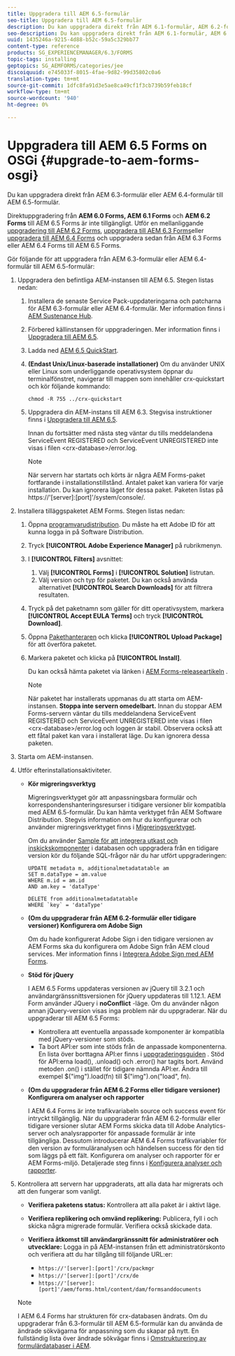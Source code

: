 ```yaml
---
title: Uppgradera till AEM 6.5-formulär
seo-title: Uppgradera till AEM 6.5-formulär
description: Du kan uppgradera direkt från AEM 6.1-formulär, AEM 6.2-formulär och LiveCycle ES4 SP1 till AEM 6.3-formulär.
seo-description: Du kan uppgradera direkt från AEM 6.1-formulär, AEM 6.2-formulär och LiveCycle ES4 SP1 till AEM 6.3-formulär.
uuid: 1435246a-9215-4d88-b52c-59a5c329bb77
content-type: reference
products: SG_EXPERIENCEMANAGER/6.3/FORMS
topic-tags: installing
geptopics: SG_AEMFORMS/categories/jee
discoiquuid: e745033f-8015-4fae-9d82-99d35802c0a6
translation-type: tm+mt
source-git-commit: 1dfc8fa91d3e5ae8ca49cf1f3cb739b59feb18cf
workflow-type: tm+mt
source-wordcount: '940'
ht-degree: 0%

---
```



# Uppgradera till AEM 6.5 Forms on OSGi {#upgrade-to-aem-forms-osgi}

Du kan uppgradera direkt från AEM 6.3-formulär eller AEM 6.4-formulär till AEM 6.5-formulär.

Direktuppgradering från **AEM 6.0 Forms, AEM 6.1 Forms** och **AEM 6.2 Forms** till AEM 6.5 Forms är inte tillgängligt. Utför en mellanliggande [uppgradering till AEM 6.2 Forms](https://helpx.adobe.com/experience-manager/6-2/forms/using/upgrade.html), [uppgradera till AEM 6.3 Forms](https://helpx.adobe.com/experience-manager/6-3/forms/using/upgrade.html)eller [uppgradera till AEM 6.4 Forms](/help/forms/using/upgrade.md) och uppgradera sedan från AEM 6.3 Forms eller AEM 6.4 Forms till AEM 6.5 Forms.

Gör följande för att uppgradera från AEM 6.3-formulär eller AEM 6.4-formulär till AEM 6.5-formulär:

1. Uppgradera den befintliga AEM-instansen till AEM 6.5. Stegen listas nedan:

   1. Installera de senaste Service Pack-uppdateringarna och patcharna för AEM 6.3-formulär eller AEM 6.4-formulär. Mer information finns i [AEM Sustenance Hub](https://helpx.adobe.com/experience-manager/aem-releases-updates.html).
   1. Förbered källinstansen för uppgraderingen. Mer information finns i [Uppgradera till AEM 6.5](/help/sites-deploying/upgrade.md).
   1. Ladda ned [AEM 6.5 QuickStart](/help/sites-deploying/deploy.md#getting%20the%20software).
   1. **(Endast Unix/Linux-baserade installationer)** Om du använder UNIX eller Linux som underliggande operativsystem öppnar du terminalfönstret, navigerar till mappen som innehåller crx-quickstart och kör följande kommando:

      `chmod -R 755 ../crx-quickstart`

   1. Uppgradera din AEM-instans till AEM 6.3. Stegvisa instruktioner finns i [Uppgradera till AEM 6.5](/help/sites-deploying/upgrade.md).

      Innan du fortsätter med nästa steg väntar du tills meddelandena ServiceEvent REGISTERED och ServiceEvent UNREGISTERED inte visas i filen &lt;crx-database>/error.log.

      >[!NOTE]
      >
      >När servern har startats och körts är några AEM Forms-paket fortfarande i installationstillstånd. Antalet paket kan variera för varje installation. Du kan ignorera läget för dessa paket. Paketen listas på https://&#39;[server]:[port]&#39;/system/console/.

1. Installera tilläggspaketet AEM Forms. Stegen listas nedan:

   1. Öppna [programvarudistribution](https://experience.adobe.com/downloads). Du måste ha ett Adobe ID för att kunna logga in på Software Distribution.
   1. Tryck **[!UICONTROL Adobe Experience Manager]** på rubrikmenyn.
   1. I **[!UICONTROL Filters]** avsnittet:
      1. Välj **[!UICONTROL Forms]** i **[!UICONTROL Solution]** listrutan.
      1. Välj version och typ för paketet. Du kan också använda alternativet **[!UICONTROL Search Downloads]** för att filtrera resultaten.
   1. Tryck på det paketnamn som gäller för ditt operativsystem, markera **[!UICONTROL Accept EULA Terms]** och tryck **[!UICONTROL Download]**.
   1. Öppna [Pakethanteraren](https://docs.adobe.com/content/help/en/experience-manager-65/administering/contentmanagement/package-manager.html) och klicka **[!UICONTROL Upload Package]** för att överföra paketet.
   1. Markera paketet och klicka på **[!UICONTROL Install]**.

      Du kan också hämta paketet via länken i [AEM Forms-releaseartikeln](https://helpx.adobe.com/aem-forms/kb/aem-forms-releases.html) .

      >[!NOTE]
      >
      >När paketet har installerats uppmanas du att starta om AEM-instansen. **Stoppa inte servern omedelbart.** Innan du stoppar AEM Forms-servern väntar du tills meddelandena ServiceEvent REGISTERED och ServiceEvent UNREGISTERED inte visas i filen &lt;crx-database>/error.log och loggen är stabil. Observera också att ett fåtal paket kan vara i installerat läge. Du kan ignorera dessa paketen.

1. Starta om AEM-instansen.

1. Utför efterinstallationsaktiviteter.

   * **Kör migreringsverktyg**

      Migreringsverktyget gör att anpassningsbara formulär och korrespondenshanteringsresurser i tidigare versioner blir kompatibla med AEM 6.5-formulär. Du kan hämta verktyget från AEM Software Distribution. Stegvis information om hur du konfigurerar och använder migreringsverktyget finns i [Migreringsverktyget](../../forms/using/migration-utility.md).

      Om du använder [Sample för att integrera utkast och inskickskomponenter](https://helpx.adobe.com/experience-manager/6-3/forms/using/integrate-draft-submission-database.html) i databasen och uppgradera från en tidigare version kör du följande SQL-frågor när du har utfört uppgraderingen:

      ```
      UPDATE metadata m, additionalmetadatatable am
      SET m.dataType = am.value
      WHERE m.id = am.id
      AND am.key = 'dataType'
      ```

      ```
      DELETE from additionalmetadatatable
      WHERE `key` = 'dataType'
      ```

   * **(Om du uppgraderar från AEM 6.2-formulär eller tidigare versioner) Konfigurera om Adobe Sign**

      Om du hade konfigurerat Adobe Sign i den tidigare versionen av AEM Forms ska du konfigurera om Adobe Sign från AEM cloud services. Mer information finns i [Integrera Adobe Sign med AEM Forms](../../forms/using/adobe-sign-integration-adaptive-forms.md).

   * **Stöd för jQuery**

      I AEM 6.5 Forms uppdateras versionen av jQuery till 3.2.1 och användargränssnittsversionen för jQuery uppdateras till 1.12.1. AEM Form använder JQuery i **noConflict** -läge. Om du använder någon annan jQuery-version visas inga problem när du uppgraderar. När du uppgraderar till AEM 6.5 Forms:

      * Kontrollera att eventuella anpassade komponenter är kompatibla med jQuery-versioner som stöds.
      * Ta bort API:er som inte stöds från de anpassade komponenterna. En lista över borttagna API:er finns i [uppgraderingsguiden](https://jquery.com/upgrade-guide/3.0/) . Stöd för API:erna load(), .unload() och .error() har tagits bort. Använd metoden .on() i stället för tidigare nämnda API:er. Ändra till exempel $(&quot;img&quot;).load(fn) till $(&quot;img&quot;).on(&quot;load&quot;, fn).
   * **(Om du uppgraderar från AEM 6.2 Forms eller tidigare versioner) Konfigurera om analyser och rapporter**

      I AEM 6.4 Forms är inte trafikvariabeln source och success event för intryckt tillgänglig. När du uppgraderar från AEM 6.2-formulär eller tidigare versioner slutar AEM Forms skicka data till Adobe Analytics-server och analysrapporter för anpassade formulär är inte tillgängliga. Dessutom introducerar AEM 6.4 Forms trafikvariabler för den version av formuläranalysen och händelsen success för den tid som läggs på ett fält. Konfigurera om analyser och rapporter för er AEM Forms-miljö. Detaljerade steg finns i [Konfigurera analyser och rapporter](../../forms/using/configure-analytics-forms-documents.md).


1. Kontrollera att servern har uppgraderats, att alla data har migrerats och att den fungerar som vanligt.

   * **Verifiera paketens status:** Kontrollera att alla paket är i aktivt läge.
   * **Verifiera replikering och omvänd replikering:** Publicera, fyll i och skicka några migrerade formulär. Verifiera också skickade data.
   * **Verifiera åtkomst till användargränssnitt för administratörer och utvecklare:** Logga in på AEM-instansen från ett administratörskonto och verifiera att du har tillgång till följande URL:er:

      * `https://'[server]:[port]'/crx/packmgr`
      * `https://'[server]:[port]'/crx/de`
      * `https://'[server]:[port]'/aem/forms.html/content/dam/formsanddocuments`

   >[!NOTE]
   I AEM 6.4 Forms har strukturen för crx-databasen ändrats. Om du uppgraderar från 6.3-formulär till AEM 6.5-formulär kan du använda de ändrade sökvägarna för anpassning som du skapar på nytt. En fullständig lista över ändrade sökvägar finns i [Omstrukturering av formulärdatabaser i AEM](/help/sites-deploying/forms-repository-restructuring-in-aem-6-5.md).

